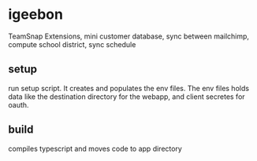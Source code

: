 # igeebon
TeamSnap Extensions, mini customer database, sync between mailchimp,  compute school district, sync schedule

## setup
run setup script. It creates and populates the env files. The env files holds data like the destination directory for the webapp, and client secretes for oauth.

## build
compiles typescript and moves code to app directory
